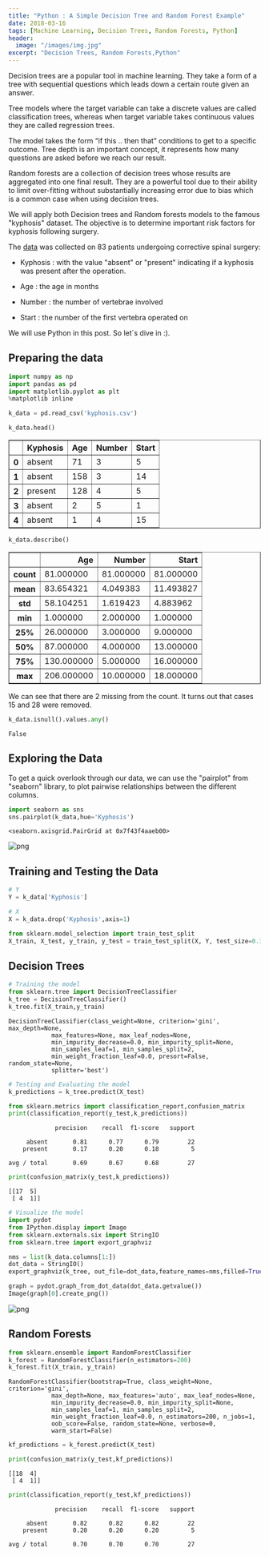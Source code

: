 ```yaml
---
title: "Python : A Simple Decision Tree and Random Forest Example"
date: 2018-03-16
tags: [Machine Learning, Decision Trees, Random Forests, Python]
header:
  image: "/images/img.jpg"
excerpt: "Decision Trees, Random Forests,Python"
---
```


Decision trees are a popular tool in machine learning. They take a form of a tree with sequential questions which leads down a certain route given an answer.

Tree models where the target variable can take a discrete values are called classification trees, whereas when target variable takes continuous values they are called regression trees.

The model takes the form “if this .. then that” conditions to get to a specific outcome. Tree depth is an important concept, it represents how many questions are asked before we reach our result.

Random forests are a collection of decision trees whose results are aggregated into one final result.
They are a powerful tool due to their ability to limit over-fitting without substantially increasing error due to bias which is a common case when using decision trees.

We will apply both Decision trees and Random forests models to the famous "kyphosis" dataset. The objective is to determine important risk factors for kyphosis following surgery.

The  [data](https://forge.scilab.org/index.php/p/rdataset/source/tree/master/csv/rpart/kyphosis.csv) was collected on 83 patients undergoing corrective spinal surgery:

* Kyphosis : with the value "absent" or "present" indicating if a kyphosis was present after the operation.

* Age : the age in months

* Number : the number of vertebrae involved

* Start : the number of the first vertebra operated on

We will use Python in this post. So let´s dive in :).

## Preparing the data


```python
import numpy as np
import pandas as pd
import matplotlib.pyplot as plt
%matplotlib inline
```


```python
k_data = pd.read_csv('kyphosis.csv')
```


```python
k_data.head()
```




<div>
<style>
    .dataframe thead tr:only-child th {
        text-align: right;
    }

    .dataframe thead th {
        text-align: left;
    }

    .dataframe tbody tr th {
        vertical-align: top;
    }
</style>
<table border="1" class="dataframe">
  <thead>
    <tr style="text-align: right;">
      <th></th>
      <th>Kyphosis</th>
      <th>Age</th>
      <th>Number</th>
      <th>Start</th>
    </tr>
  </thead>
  <tbody>
    <tr>
      <th>0</th>
      <td>absent</td>
      <td>71</td>
      <td>3</td>
      <td>5</td>
    </tr>
    <tr>
      <th>1</th>
      <td>absent</td>
      <td>158</td>
      <td>3</td>
      <td>14</td>
    </tr>
    <tr>
      <th>2</th>
      <td>present</td>
      <td>128</td>
      <td>4</td>
      <td>5</td>
    </tr>
    <tr>
      <th>3</th>
      <td>absent</td>
      <td>2</td>
      <td>5</td>
      <td>1</td>
    </tr>
    <tr>
      <th>4</th>
      <td>absent</td>
      <td>1</td>
      <td>4</td>
      <td>15</td>
    </tr>
  </tbody>
</table>
</div>




```python
k_data.describe()
```




<div>
<style>
    .dataframe thead tr:only-child th {
        text-align: right;
    }

    .dataframe thead th {
        text-align: left;
    }

    .dataframe tbody tr th {
        vertical-align: top;
    }
</style>
<table border="1" class="dataframe">
  <thead>
    <tr style="text-align: right;">
      <th></th>
      <th>Age</th>
      <th>Number</th>
      <th>Start</th>
    </tr>
  </thead>
  <tbody>
    <tr>
      <th>count</th>
      <td>81.000000</td>
      <td>81.000000</td>
      <td>81.000000</td>
    </tr>
    <tr>
      <th>mean</th>
      <td>83.654321</td>
      <td>4.049383</td>
      <td>11.493827</td>
    </tr>
    <tr>
      <th>std</th>
      <td>58.104251</td>
      <td>1.619423</td>
      <td>4.883962</td>
    </tr>
    <tr>
      <th>min</th>
      <td>1.000000</td>
      <td>2.000000</td>
      <td>1.000000</td>
    </tr>
    <tr>
      <th>25%</th>
      <td>26.000000</td>
      <td>3.000000</td>
      <td>9.000000</td>
    </tr>
    <tr>
      <th>50%</th>
      <td>87.000000</td>
      <td>4.000000</td>
      <td>13.000000</td>
    </tr>
    <tr>
      <th>75%</th>
      <td>130.000000</td>
      <td>5.000000</td>
      <td>16.000000</td>
    </tr>
    <tr>
      <th>max</th>
      <td>206.000000</td>
      <td>10.000000</td>
      <td>18.000000</td>
    </tr>
  </tbody>
</table>
</div>



We can see that there are 2 missing from the count. It turns out that cases 15 and 28 were removed.


```python
k_data.isnull().values.any()
```




    False



## Exploring the Data

To get a quick overlook through our data, we can use the "pairplot" from "seaborn" library, to plot pairwise relationships between the different columns.


```python
import seaborn as sns
sns.pairplot(k_data,hue='Kyphosis')
```




    <seaborn.axisgrid.PairGrid at 0x7f43f4aaeb00>




![png](/images/DT_RF/output_16_1.png)


## Training and Testing the Data


```python
# Y
Y = k_data['Kyphosis']
```


```python
# X
X = k_data.drop('Kyphosis',axis=1)
```


```python
from sklearn.model_selection import train_test_split
X_train, X_test, y_train, y_test = train_test_split(X, Y, test_size=0.33)
```

## Decision Trees


```python
# Training the model
from sklearn.tree import DecisionTreeClassifier
k_tree = DecisionTreeClassifier()
k_tree.fit(X_train,y_train)
```




    DecisionTreeClassifier(class_weight=None, criterion='gini', max_depth=None,
                max_features=None, max_leaf_nodes=None,
                min_impurity_decrease=0.0, min_impurity_split=None,
                min_samples_leaf=1, min_samples_split=2,
                min_weight_fraction_leaf=0.0, presort=False, random_state=None,
                splitter='best')




```python
# Testing and Evaluating the model
k_predictions = k_tree.predict(X_test)
```


```python
from sklearn.metrics import classification_report,confusion_matrix
print(classification_report(y_test,k_predictions))
```

                 precision    recall  f1-score   support

         absent       0.81      0.77      0.79        22
        present       0.17      0.20      0.18         5

    avg / total       0.69      0.67      0.68        27




```python
print(confusion_matrix(y_test,k_predictions))
```

    [[17  5]
     [ 4  1]]



```python
# Visualize the model
import pydot
from IPython.display import Image  
from sklearn.externals.six import StringIO  
from sklearn.tree import export_graphviz
```


```python
nms = list(k_data.columns[1:])
dot_data = StringIO()  
export_graphviz(k_tree, out_file=dot_data,feature_names=nms,filled=True,rounded=True)

graph = pydot.graph_from_dot_data(dot_data.getvalue())  
Image(graph[0].create_png())
```




![png](/images/DT_RF/output_27_0.png)



## Random Forests


```python
from sklearn.ensemble import RandomForestClassifier
k_forest = RandomForestClassifier(n_estimators=200)
k_forest.fit(X_train, y_train)
```




    RandomForestClassifier(bootstrap=True, class_weight=None, criterion='gini',
                max_depth=None, max_features='auto', max_leaf_nodes=None,
                min_impurity_decrease=0.0, min_impurity_split=None,
                min_samples_leaf=1, min_samples_split=2,
                min_weight_fraction_leaf=0.0, n_estimators=200, n_jobs=1,
                oob_score=False, random_state=None, verbose=0,
                warm_start=False)




```python
kf_predictions = k_forest.predict(X_test)
```


```python
print(confusion_matrix(y_test,kf_predictions))
```

    [[18  4]
     [ 4  1]]



```python
print(classification_report(y_test,kf_predictions))
```

                 precision    recall  f1-score   support

         absent       0.82      0.82      0.82        22
        present       0.20      0.20      0.20         5

    avg / total       0.70      0.70      0.70        27
